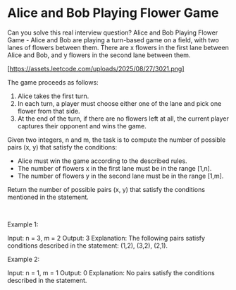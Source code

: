 # Alice and Bob Playing Flower Game

Can you solve this real interview question? Alice and Bob Playing Flower Game - Alice and Bob are playing a turn-based game on a field, with two lanes of flowers between them. There are x flowers in the first lane between Alice and Bob, and y flowers in the second lane between them.

[https://assets.leetcode.com/uploads/2025/08/27/3021.png]

The game proceeds as follows:

 1. Alice takes the first turn.
 2. In each turn, a player must choose either one of the lane and pick one flower from that side.
 3. At the end of the turn, if there are no flowers left at all, the current player captures their opponent and wins the game.

Given two integers, n and m, the task is to compute the number of possible pairs (x, y) that satisfy the conditions:

 * Alice must win the game according to the described rules.
 * The number of flowers x in the first lane must be in the range [1,n].
 * The number of flowers y in the second lane must be in the range [1,m].

Return the number of possible pairs (x, y) that satisfy the conditions mentioned in the statement.

 

Example 1:


Input: n = 3, m = 2
Output: 3
Explanation: The following pairs satisfy conditions described in the statement: (1,2), (3,2), (2,1).


Example 2:


Input: n = 1, m = 1
Output: 0
Explanation: No pairs satisfy the conditions described in the statement.